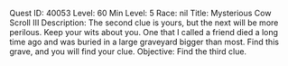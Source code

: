 Quest ID: 40053
Level: 60
Min Level: 5
Race: nil
Title: Mysterious Cow Scroll III
Description: The second clue is yours, but the next will be more perilous. Keep your wits about you. One that I called a friend died a long time ago and was buried in a large graveyard bigger than most. Find this grave, and you will find your clue.
Objective: Find the third clue.
